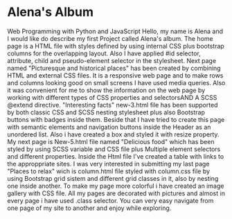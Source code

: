 # Alena's Album

Web Programming with Python and JavaScript
Hello, my name is Alena and I would like do describe my first Project called Alena's album.
 The home page is a HTML file with styles defined by using internal CSS plus bootstrap columns for the overlapping layout. Also I have applied #id selector, attribute, child and pseudo-element selector in the stylesheet.
Next page named "Picturesque and historical places" has been created by combining HTML and external CSS files.
 It is a responsive web page and to make rows and columns looking good on small screens I have used media queries. Also it was convenient for me to show the information on the web page by working with different types of CSS properties and selectorsAND A SCSS @extend directive.
 "Interesting facts" new-3.html file has been supported by both classic CSS and SCSS nesting stylesheet plus also Bootstrap buttons with badges inside them. Beside that I have tried to create this page with semantic elements and navigation buttons inside the Header as an unordered list. Also i have created a box and styled it with resize property.
My next page is New-5.html file named "Delicious food" which has been styled by using  SCSS variable and CSS file  plus  Multiple element selectors and different properties. Inside the Html file I've created a table with links to the approppriate sites.
I was very interested in submitting my last page "Places to relax" wich is column.html file styled with column.css file  by using Bootstrap grid sistem and different grid classes in it, also by nesting one inside another. To make my page more colorful i have created an image gallery with CSS file.
All my pages are decorated with pictures and almost in every page i have used .class selector.
You can very easy navigate from one page of my site to another and enjoy while exploring.
